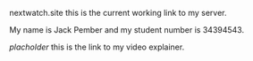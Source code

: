 nextwatch.site this is the current working link to my server.

My name is Jack Pember and my student number is 34394543.

*placholder* this is the link to my video explainer.
